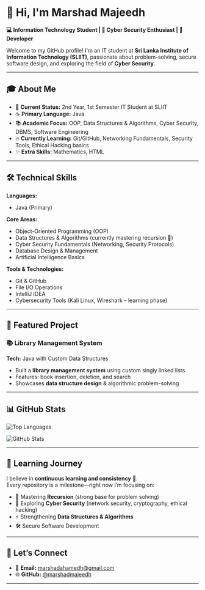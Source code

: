 # 👋 Hi, I'm Marshad Majeedh  

**💻 Information Technology Student | 🔐 Cyber Security Enthusiast | 🚀 Developer**  

Welcome to my GitHub profile! I'm an IT student at **Sri Lanka Institute of Information Technology (SLIIT)**, passionate about problem-solving, secure software design, and exploring the field of **Cyber Security**.  

---

## 🎓 About Me  
- 🎯 **Current Status:** 2nd Year, 1st Semester IT Student at SLIIT  
- ☕ **Primary Language:** Java  
- 📚 **Academic Focus:** OOP, Data Structures & Algorithms, Cyber Security, DBMS, Software Engineering  
- 🔥 **Currently Learning:** Git/GitHub, Networking Fundamentals, Security Tools, Ethical Hacking basics  
- ✨ **Extra Skills:** Mathematics, HTML  

---

## 🛠️ Technical Skills  

**Languages:**  
- Java (Primary)  

**Core Areas:**  
- Object-Oriented Programming (OOP)  
- Data Structures & Algorithms (currently mastering recursion 🚀)  
- Cyber Security Fundamentals (Networking, Security Protocols)  
- Database Design & Management  
- Artificial Intelligence Basics  

**Tools & Technologies:**  
- Git & GitHub  
- File I/O Operations  
- IntelliJ IDEA  
- Cybersecurity Tools (Kali Linux, Wireshark – learning phase)  

---

## 🚀 Featured Project  

### 📚 Library Management System  
**Tech:** Java with Custom Data Structures  
- Built a **library management system** using custom singly linked lists  
- Features: book insertion, deletion, and search  
- Showcases **data structure design** & algorithmic problem-solving  

---

## 📊 GitHub Stats  

![Top Languages](https://github-readme-stats.vercel.app/api/top-langs/?username=marshadmajeedh&layout=compact&theme=radical)  

![GitHub Stats](https://github-readme-stats.vercel.app/api?username=marshadmajeedh&show_icons=true&theme=radical)  

---

## 🌱 Learning Journey  

I believe in **continuous learning and consistency** 🌟.  
Every repository is a milestone—right now I’m focusing on:  
- 📌 Mastering **Recursion** (strong base for problem solving)  
- 🔐 Exploring **Cyber Security** (network security, cryptography, ethical hacking)  
- ⚡ Strengthening **Data Structures & Algorithms**  
- 🛠️ Secure Software Development  

---

## 🤝 Let’s Connect  

- 📧 **Email:** marshadahamedh@gmail.com  
- 🌐 **GitHub:** [@marshadmajeedh](https://github.com/marshadmajeedh)  

---
